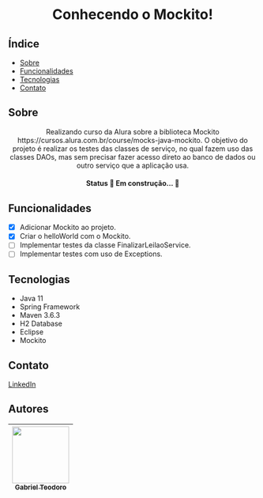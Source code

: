 <h1 align="center">Conhecendo o Mockito!</h1>

## Índice
<!--ts-->
* [Sobre](#Sobre)
* [Funcionalidades](#Funcionalidades)
* [Tecnologias](#Tecnologias)
* [Contato](#Contato)
<!--te-->

## Sobre
<p align="center">
 Realizando curso da Alura sobre a biblioteca Mockito https://cursos.alura.com.br/course/mocks-java-mockito. O objetivo do projeto é realizar os testes das classes de serviço, no qual fazem uso das classes DAOs, mas sem precisar fazer acesso direto ao banco de dados ou outro serviço que a aplicação usa.
</p>
<h4 align="center">Status
	🚧  Em construção...  🚧
</h4>

## Funcionalidades
- [x] Adicionar Mockito ao projeto.
- [x] Criar o helloWorld com o Mockito.
- [ ] Implementar testes da classe FinalizarLeilaoService.
- [ ] Implementar testes com uso de Exceptions.

## Tecnologias
* Java 11
* Spring Framework
* Maven 3.6.3
* H2 Database
* Eclipse
* Mockito

## Contato
[LinkedIn](https://www.linkedin.com/in/gabriel-teodoro-25404117b/)

## Autores

| [<img src="https://avatars.githubusercontent.com/GabTeodoro" width=115><br><sub>Gabriel Teodoro</sub>](https://github.com/GabTeodoro)
| :---: |